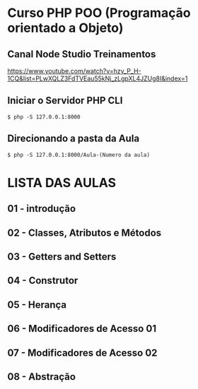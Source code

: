 # Curso PHP POO (Programação orientado a Objeto)

## Canal Node Studio Treinamentos
   https://www.youtube.com/watch?v=hzy_P_H-1CQ&list=PLwXQLZ3FdTVEau55kNj_zLgpXL4JZUg8I&index=1

## Iniciar o Servidor PHP CLI
    $ php -S 127.0.0.1:8000

## Direcionando a pasta da Aula 
    $ php -S 127.0.0.1:8000/Aula-(Numero da aula)

# LISTA DAS AULAS

## 01 - introdução

## 02 - Classes, Atributos e Métodos

## 03 - Getters and Setters

## 04 - Construtor

## 05 - Herança

## 06 - Modificadores de Acesso 01

## 07 - Modificadores de Acesso 02

## 08 - Abstração
